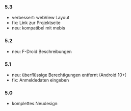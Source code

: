 ### 5.3
- verbessert: webView Layout
- fix: Link zur Projektseite
- neu: kompatibel mit mebis

### 5.2
- neu: F-Droid Beschreibungen

### 5.1
- neu: überflüssige Berechtigungen entfernt (Android 10+)
- fix: Anmeldedaten eingeben

### 5.0
- komplettes Neudesign